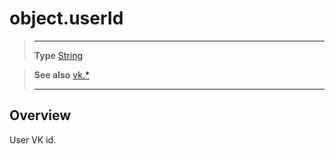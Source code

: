 # object.userId

> --------------------- ------------------------------------------------------------------------------------------
> __Type__              [String](https://docs.coronalabs.com/api/type/String.html)

> __See also__          [vk.*](/plugin/vk/index.md)
> --------------------- ------------------------------------------------------------------------------------------

## Overview

User VK id.